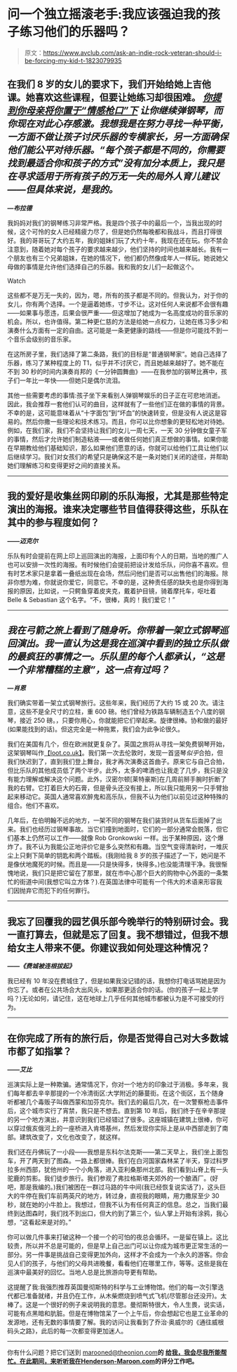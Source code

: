 # 问一个独立摇滚老手:我应该强迫我的孩子练习他们的乐器吗？

> 原文：<https://www.avclub.com/ask-an-indie-rock-veteran-should-i-be-forcing-my-kid-t-1823079935>

## 在我们 8 岁的女儿的要求下，我们开始给她上吉他课。她喜欢这些课程，但要让她练习却很困难。 [***你提到你母亲将你置于“情感枪口”下***](https://www.avclub.com/ask-an-indie-rock-veteran-how-important-are-drugs-to-a-1822679365#_ga=2.140723698.1909068072.1519053885-1186843869.1506957065) ***让你继续弹钢琴，而你现在对此心存感激。我想我是在努力寻找一种平衡，一方面不做让孩子讨厌乐器的专横家长，另一方面确保他们能公平对待乐器。“每个孩子都是不同的，你需要找到最适合你和孩子的方式”没有加分本质上，我只是在寻求适用于所有孩子的万无一失的局外人育儿建议——但具体来说，是我的。***
***—布拉德***

我妈妈对我们的钢琴练习非常严格。我是四个孩子中的最后一个，当我出现的时候，这个可怜的女人已经精疲力尽了，但是她仍然每晚都和我战斗，而且打得很好。我的哥哥玩了大约五年，我的姐妹们玩了大约十年，我现在还在玩。你不禁会注意到，随着她对每个孩子的要求越来越少，他们坚持的时间也越来越长。我有一个朋友也有三个兄弟姐妹，在她的情况下，他们都仍然像成年人一样玩。她说她父母做的事情是允许他们选择自己的乐器。我和我的女儿们一起做这个。

Watch

这些都不是万无一失的，因为，嗯，所有的孩子都是不同的。但我认为，对于你的女儿，你有两个选择。一个是逼着她练，寸步不让。这对任何人来说都不会很有趣——如果事与愿违，后果会很严重——但这增加了她成为一名高度成功的音乐家的机会。所以，也许值得。第二种更仁慈的方法是给她一点权力，让她在练习多少和演奏什么方面有一定的自由。这可能是一条更健康的路线——但是你可能找不到一个音乐会级别的音乐家。

在这所房子里，我们选择了第二条路，我们的目标是“普通钢琴家”。她自己选择了乐器，练习了某种程度上的 T1，似乎并不讨厌它，而且她越来越好了。她不能在不到 30 秒的时间内演奏肖邦的《一分钟圆舞曲》——在我参加的钢琴比赛中，孩子们一年比一年快——但她只是偶尔流泪。

其他一些需要考虑的事情:孩子坐下来看别人弹钢琴娱乐的日子正在可悲地消逝。因此，我会推荐一套他们认可的曲目，这样就有了一些他们正在做的事情的背景。不幸的是，这可能意味着从“十字面包”到“坏血”的快速转变，但是没有人说这是容易的。然后你撒一些理论和技术练习。而且，你可以比你想象的更轻松地对待她。例如，在我们家，我们不会坚持让我们的女儿一周七天，一天 30 分钟做女童子军的事情，然后才允许她们制造粘液——或者做任何她们真正想做的事情。如果你能在早期教给他们基础知识，那么如果他们愿意的话，你就可以给他们工具让他们以后继续学习。我们对女孩们的希望只是确保这不是一条对她们关闭的途径，并帮助她们理解练习和变得更好之间的直接关系。

* * *

## 我的爱好是收集丝网印刷的乐队海报，尤其是那些特定演出的海报。谁来决定哪些节目值得获得这些，乐队在其中的参与程度如何？
**——*迈克尔***

乐队有时会提前在网上印上巡回演出的海报，上面印有个人的日期，当地的推广人也可以安排一次性的海报。有时候他们会提前把设计发给乐队，问你喜不喜欢。但有时艺术家只是拿着一叠纸出现在会场，然后问他们是否可以出售他们的海报。除非你想为难，你就说你爱它，同意它。不幸的是，这种责任感的缺失也是你得到海报的原因，比如说，一只鳄鱼穿着皮夹克，戴着护目镜，骑着摩托车，呕吐着 Belle & Sebastian 这个名字。“不，很棒，真的！我们爱它！”

* * *

## ***我在弓箭之旅上看到了随身听。你带着一架立式钢琴巡回演出。我一直认为这是我在巡演中看到的独立乐队做的最疯狂的事情之一。乐队里的每个人都承认，“这是一个非常糟糕的主意”，这一点有过吗？***
***—肖恩***

我们确实带着一架立式钢琴旅行。这些年来，我们经历了大约 15 或 20 次。请注意，这些不是全尺寸的立柱，重 600 磅。他们曾经为铁路车辆制造五个八度的钢琴，接近 250 磅。，只要你用心，你就能把它们举起来。旋律很棒。协和做的最好(如果能找到的话)。但这完全是一种拖累，我们会为此争论很久。

我们在美国有几个，但在欧洲就更复杂了。英国之旅将从寻找一架免费钢琴开始，这架钢琴叫作[【loot.co.uk】](http://loot.co.uk/)。我们第一次去伦敦时，发现一首竖琴*似乎*合拍，但我们快迟到了，直到我们登上舞台，我才再次演奏这首曲子。原来它与自己合拍，但比乐队的其他成员低了两个半步。此外，太多的啤酒也让我走了几步，我只是没有能力理解或解决这个问题。此外，汉密尔顿[莱特豪斯]在几周前掰手腕时折断了我的右臂。它打着巨大的石膏，但是骨头还没有接上，所以我只能用另一只手臂抬起来移动它。英国人通常喜欢醉鬼和高乐队，但我不认为他们以前见过这种特殊的组合。他们不喜欢。

几年后，在伯明翰不远的地方，一架不同的钢琴在我们装货时从货车后面掉了出来。我们也经历过钢琴事故。当它们撞到地面时，它们的一部分通常会脱落，但它们基本上仍然可以工作——就像 Rob Gronkowski 一样。出于某种原因，这个爆炸了。我不认为我能公正地评价它是多么突然和有趣。当空气变得清新时，一堆灰尘上只剩下简单的钥匙和两个踏板。(我刚给我 8 岁的孩子描述了一下，她问是不是像伏地魔死的时候。而且是——只是快得多，快得多。)也没能清理干净。我很惭愧地说，我们只是把它留在了那里，就在市中心那个巨大的购物中心外面的一条繁忙的街道中间(我想它叫立方体？).在英国法律中可能有一个伟大的术语来形容我们因抛弃它而犯下的任何罪行。

* * *

## 我忘了回覆我的园艺俱乐部今晚举行的特别研讨会。我一直打算去，但就是忘了回复。我不想错过，但我不想给女主人带来不便。你建议我如何处理这种情况？
***——《费城被连根拔起》***

我已经有 10 年没在费城住了，但是如果我没记错的话，我想你打电话骂她是因为你忘了。或者在公共场合大出风头，如果那更适合你的话。(你的孩子一起上学吗？)无论如何，请记住，这在地球上几乎任何其他城市都被认为是不可接受的行为。

* * *

## 在你完成了所有的旅行后，你是否觉得自己对大多数城市都了如指掌？
**——*艾比***

巡演实际上是一种欺骗。通常情况下，你对一个地方的印象过于消极。多年来，我们每年都去辛辛那提的一个冷清街区:大学附近的藤蔓街。在这个街区，五个随身听都被几个毒贩子叫做西蒙和加芬克尔。我们去的最后几次，在一次警察枪击事件后，这个城市实行了宵禁，我只是不想去。直到第 10 年后，我们终于在辛辛那提的另一个地方演出，并意识到我们已经错过了很多。这座城镇在建筑上很棒，你可以穿过俄亥俄河上的一座桥进入肯塔基州，然后发现你实际上是从中西部走到了南部。建筑改变了，文化也改变了，就这样。

我们还在丹佛玩了一小段——我想是东科尔法克斯——第二天早上，我们坐上面包车，开了两天到了图森。一路上都很棒。我们在白河国家森林呆了半天，穿过科罗拉多州西部，犹他州的一个小角落，进入亚利桑那州北部。我们看到山脊上有一头驼鹿的剪影。我们徒步旅行。我们参观了弗拉格斯塔夫郊外的一个酿酒厂。(好吧，那是我编的。)我们被困在一群过马路的牛中间(我已经恢复说实话了)，这头巨大的牛停在我们车前两英尺的地方，转过身，直视我的眼睛，用力撒尿至少 30 秒，就在她的小牛脸上。我想过，但我不认为有任何真正的信息。总之，当我们最终到达图森时，我们找不到出口，但大约到了第三个，仙人掌上开始有涂鸦，我心想，“这看起来是对的。”

你可以做几件事来打破这种一个接一个的可怕的夜总会循环。一是留在镇上。这比较贵，所以并不总是可能的，但是早上自己出门可以让你成为城市更正常生活的一部分。另一件事是挑战自己变得更加外向，这样才不会成为一个永久的游客。你会见人们的孩子，与他们的父母共进晚餐，看看他们在哪里工作，等等。这些是我在巡演中最美好的回忆。当地人总是比旅游向导更有帮助。

这提醒了我:我强烈推荐英国曼彻斯特的科学与工业博物馆。他们的每一次引擎迭代都已准备就绪，并且仍在工作，从木柴燃烧到喷气式飞机(尽管那台还没开)。太棒了。这是一个很好的例子来说明我的意思。曼彻斯特很大，令人生畏，说实话，可能有点黑暗和肮脏。但是在博物馆呆了一个上午后，你会想起它也是工业革命的发源地，还有无数的事情要了解。我的访问让我看到了乔治·奥威尔的《通往威根码头之路》，此后的每一次都变得更加迷人。

* * *

你有什么问题？把它们送到 marooned@theonion.com**的** [**给我，我会尽我所能帮忙。在此期间，来听听我在**](https://www.avclub.com/marooned@theonion.com)[**Henderson-Maroon.com**](http://henderson-maroon.com/)**的评分工作吧。**